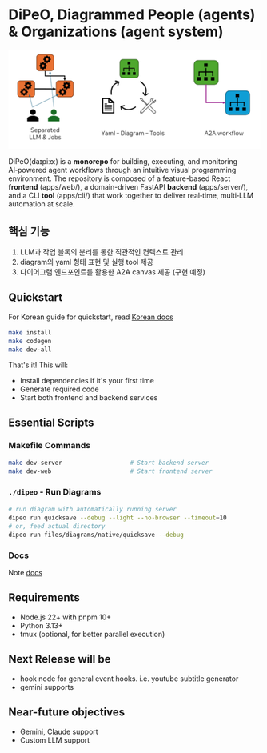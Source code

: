 # DiPeO, Diagrammed People (agents) & Organizations (agent system)
![image info](/docs/image.png)

DiPeO(daɪpiːɔː) is a **monorepo** for building, executing, and monitoring AI‑powered agent workflows through an intuitive visual programming environment. The repository is composed of a feature-based React **frontend** (apps/web/), a domain-driven FastAPI **backend** (apps/server/), and a CLI **tool** (apps/cli/) that work together to deliver real‑time, multi‑LLM automation at scale.

## 핵심 기능

1. LLM과 작업 블록의 분리를 통한 직관적인 컨텍스트 관리
2. diagram의 yaml 형태 표현 및 실행 tool 제공
3. 다이어그램 엔드포인트를 활용한 A2A canvas 제공 (구현 예정)

## Quickstart

For Korean guide for quickstart, read [Korean docs](docs/korean_install_guide.md)

```bash
make install
make codegen
make dev-all
```

That's it! This will:
- Install dependencies if it's your first time
- Generate required code
- Start both frontend and backend services

## Essential Scripts

### Makefile Commands
```bash
make dev-server                   # Start backend server
make dev-web                      # Start frontend server
```

### `./dipeo` - Run Diagrams
```bash
# run diagram with automatically running server
dipeo run quicksave --debug --light --no-browser --timeout=10
# or, feed actual directory
dipeo run files/diagrams/native/quicksave --debug
```

### Docs
Note [docs](docs)

## Requirements
- Node.js 22+ with pnpm 10+
- Python 3.13+
- tmux (optional, for better parallel execution)


## Next Release will be
- hook node for general event hooks. i.e. youtube subtitle generator
- gemini supports

## Near-future objectives
- Gemini, Claude support
- Custom LLM support
